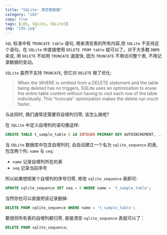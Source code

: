 ```yaml
---
title: "SQLite: 清空表数据"
category: "iOS"
copy: true
tags: [iOS, SQLite, SQLite3]
img: "iOS.jpg"
---
```

`SQL` 标准中有 `TRUNCATE table` 语句, 用来清空表的所有内容,但 `SQLite` 不支持这个语句。在 `SQLite` 中直接使用 `DELETE FROM table` 就可以了。对于大多数 `DBMS` 来说, 用 `DELETE` 不如用 `TRUNCATE` 速度快, 因为 `TRUNCATE` 不用访问整个表, 不用记录数据的变动。

`SQLite` 虽然不支持 `TRUNCATE`, 但它对 `DELETE` 做了优化:

> When the WHERE is omitted from a DELETE statement and the table being deleted has no triggers, SQLite uses an optimization to erase the entire table content without having to visit each row of the table individually. This “truncate” optimization makes the delete run much faster.

与此同时, 偶们通常还需要将自增列归零, 该怎么做呢?

在 `SQLite` 中定义自增列的语句像这样:

```sql
CREATE TABLE t_sample_table ( id INTEGER PRIMARY KEY AUTOINCREMENT, ... );
```

当 `SQLite` 数据库中包含自增列时, 会自动建立一个名为 `sqlite_sequence` 的表, 包含两个列: `name` 与 `seq`:

* `name` 记录自增列所在的表
* `seq` 记录当前序号

所以如果想把某个自增列的序号归零, 修改 `sqlite_sequence` 表即可:

```sql
UPDATE sqlite_sequence SET seq = 0 WHERE name = 't_sample_table';
```

当然你也可以直接把该记录删掉:

```sql
DELETE FROM sqlite_sequence WHERE name = 't_sample_table';
```

要想将所有表的自增列都归零, 直接清空 `sqlite_sequence` 表就可以了：

```sql
DELETE FROM sqlite_sequence;
```
